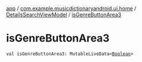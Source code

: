 [app](../../index.md) / [com.example.musicdictionaryandroid.ui.home](../index.md) / [DetailsSearchViewModel](index.md) / [isGenreButtonArea3](./is-genre-button-area3.md)

# isGenreButtonArea3

`val isGenreButtonArea3: MutableLiveData<`[`Boolean`](https://kotlinlang.org/api/latest/jvm/stdlib/kotlin/-boolean/index.html)`>`